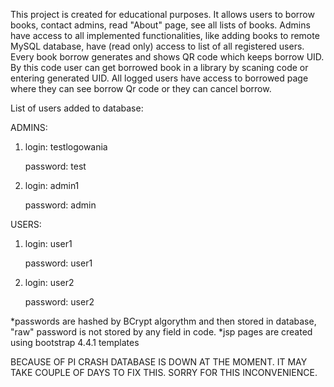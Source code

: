 This project is created for educational purposes. 
It allows users to borrow books, contact admins, read "About" page, see all lists of books. Admins have access to all implemented functionalities, like adding books to remote MySQL database, have (read only) access to list of all registered users. Every book borrow generates and shows QR code which keeps borrow UID. By this code user can get borrowed book in a library by scaning code or entering generated UID. All logged users have access to borrowed page where they can see borrow Qr code or they can cancel borrow.

List of users added to database:

ADMINS:
1. login: testlogowania
   
   password: test
   
2. login: admin1

   password: admin

USERS:
1. login: user1
   
   password: user1
2. login: user2
   
   password: user2

*passwords are hashed by BCrypt algorythm and then stored in database, "raw" password is not stored by any field in code.
*jsp pages are created using bootstrap 4.4.1 templates

BECAUSE OF PI CRASH DATABASE IS DOWN AT THE MOMENT. IT MAY TAKE COUPLE OF DAYS TO FIX THIS. SORRY FOR THIS INCONVENIENCE.
